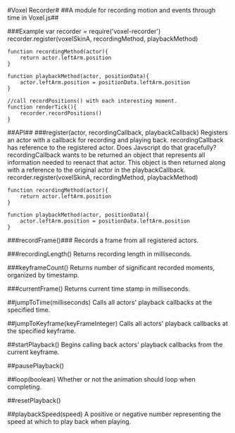 #Voxel Recorder#
##A module for recording motion and events through time in Voxel.js##

###Example
	var recorder = require('voxel-recorder')
	recorder.register(voxelSkinA, recordingMethod, playbackMethod)

	function recordingMethod(actor){
		return actor.leftArm.position
	}

	function playbackMethod(actor, positionData){
		actor.leftArm.position = positionData.leftArm.position
	}

	//call recordPositions() with each interesting moment.
	function renderTick(){
		recorder.recordPositions()
	}

##API##
###register(actor, recordingCallback, playbackCallback)
Registers an actor with a callback for recording and playing back.
recordingCallback has reference to the registered actor.  Does Javscript do that gracefully?
recordingCallback wants to be returned an object that represents all information needed to reenact that actor.  This object is then returned along with a reference to the original actor in the playbackCallback.
	recorder.register(voxelSkinA, recordingMethod, playbackMethod)

	function recordingMethod(actor){
		return actor.leftArm.position
	}

	function playbackMethod(actor, positionData){
		actor.leftArm.position = positionData.leftArm.position
	}

###recordFrame()###
Records a frame from all registered actors.

###recordingLength()
Returns recording length in milliseconds.

###keyframeCount()
Returns number of significant recorded moments, organized by timestamp.

###currentFrame()
Returns current time stamp in milliseconds.

##jumpToTime(milliseconds)
Calls all actors' playback callbacks at the specified time.

##jumpToKeyframe(keyFrameInteger)
Calls all actors' playback callbacks at the specified keyframe.

##startPlayback()
Begins calling back actors' playback callbacks from the current keyframe.

##pausePlayback()

##loop(boolean)
Whether or not the animation should loop when completing.

##resetPlayback()

##playbackSpeed(speed)
A positive or negative number representing the speed at which to play back when playing.